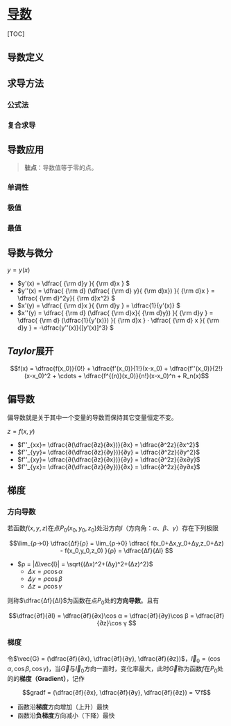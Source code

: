<link rel='stylesheet' href='../../style/index.css'>
<script src='../../style/index.js'></script>

# [导数](../index.html)

[TOC]

## 导数定义

## 求导方法

### 公式法

### 复合求导

## 导数应用

>**驻点**：导数值等于零的点。

### 单调性

### 极值

### 最值

## 导数与微分

$y = y(x)$

- $y'(x)
    = \dfrac{
        {\rm d}y
    }{
        {\rm d}x
    }
$
- $y''(x)
    = \dfrac{
        {\rm d} (\dfrac{ {\rm d} y}{ {\rm d}x})
    }{
        {\rm d}x
    } = 
    \dfrac{ {\rm d}^2y}{ {\rm d}x^2}
$
- $x'(y)
    = \dfrac{
        {\rm d}x
    }{
        {\rm d}y
    }
    = \dfrac{1}{y'(x)}
$
- $x''(y)
    = \dfrac{
        {\rm d} (\dfrac{ {\rm d}x}{ {\rm d}y})
    }{
        {\rm d}y
    }
    = \dfrac{
        {\rm d} (\dfrac{1}{y'(x)})
    }{
        {\rm d}x
    }
    ⋅
    \dfrac{
        {\rm d} x
    }{
        {\rm d}y
    }
    = -\dfrac{y''(x)}{[y'(x)]^3}
$

## *Taylor*展开

$$f(x) = \dfrac{f(x_0)}{0!} + \dfrac{f'(x_0)}{1!}(x-x_0) + \dfrac{f''(x_0)}{2!}(x-x_0)^2 + \cdots + \dfrac{f^{(n)}(x_0)}{n!}(x-x_0)^n + R_n(x)$$

## 偏导数

偏导数就是关于其中一个变量的导数而保持其它变量恒定不变。

$z = f(x,y)$

- $f''_{xx}= \dfrac{∂(\dfrac{∂z}{∂x})}{∂x} = \dfrac{∂^2z}{∂x^2}$
- $f''_{yy}= \dfrac{∂(\dfrac{∂z}{∂y})}{∂y} = \dfrac{∂^2z}{∂y^2}$
- $f''_{xy}= \dfrac{∂(\dfrac{∂z}{∂x})}{∂y} = \dfrac{∂^2z}{∂x∂y}$
- $f''_{yx}= \dfrac{∂(\dfrac{∂z}{∂y})}{∂x} = \dfrac{∂^2z}{∂y∂x}$

## 梯度

### 方向导数

若函数$f(x,y,z)$在点$P_0(x_0,y_0,z_0)$处沿方向$l$（方向角：$α$、$β$、$γ$）存在下列极限

$$\lim_{ρ→0} \dfrac{Δf}{ρ}
    = \lim_{ρ→0} \dfrac{
        f(x_0+Δx,y_0+Δy,z_0+Δz) - f(x_0,y_0,z_0)
    }{ρ}
    = \dfrac{Δf}{Δl}
$$

- $ρ = |Δ\vec{l}| = \sqrt{(Δx)^2+(Δy)^2+(Δz)^2}$
  - $Δx = ρ\cos α$
  - $Δy = ρ\cos β$
  - $Δz = ρ\cos γ$

则称$\dfrac{Δf}{Δl}$为函数在点$P_0$处的**方向导数**。且有

$$\dfrac{∂f}{∂l}
    = \dfrac{∂f}{∂x}\cos α
    = \dfrac{∂f}{∂y}\cos β
    = \dfrac{∂f}{∂z}\cos γ
$$

### 梯度

令$\vec{G} = (\dfrac{∂f}{∂x}, \dfrac{∂f}{∂y}, \dfrac{∂f}{∂z})$，$\vec{l}_0 = (\cos α, \cos β, \cos γ)$，当$\vec{G}$与$\vec{l}_0$方向一直时，变化率最大，此时$\vec{G}$称为函数$f$在$P_0$处的的**梯度（Gradient）**，记作

$$gradf = (\dfrac{∂f}{∂x}, \dfrac{∂f}{∂y}, \dfrac{∂f}{∂z}) = ▽f$$

- 函数沿**梯度**方向增加（上升）最快
- 函数沿**负梯度**方向减小（下降）最快

